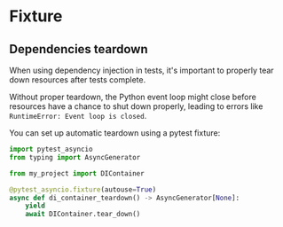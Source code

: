 # Fixture

## Dependencies teardown

When using dependency injection in tests, it's important to properly tear down resources after tests complete.

Without proper teardown, the Python event loop might close before resources have a chance to shut down properly, leading to errors like `RuntimeError: Event loop is closed`.

You can set up automatic teardown using a pytest fixture:

```python
import pytest_asyncio
from typing import AsyncGenerator

from my_project import DIContainer

@pytest_asyncio.fixture(autouse=True)
async def di_container_teardown() -> AsyncGenerator[None]:
    yield
    await DIContainer.tear_down()
```

